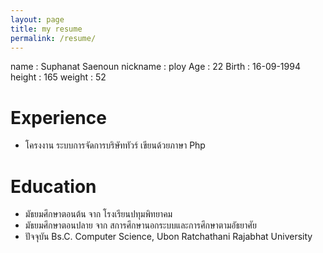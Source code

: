 ```yaml
---
layout: page
title: my resume
permalink: /resume/
---
```

name : Suphanat Saenoun
nickname : ploy
Age : 22
Birth : 16-09-1994
height : 165
weight : 52

# Experience
- โครงงาน ระบบการจัดการบริษัททัวร์ เขียนด้วยภาษา Php

# Education
- มัธยมศึกษาตอนต้น จาก โรงเรียนปทุมพิทยาคม
- มัธยมศึกษาตอนปลาย จาก สการศึกษานอกระบบและการศึกษาตามอัธยาศัย
- ปัจจุบัน Bs.C. Computer Science, Ubon Ratchathani Rajabhat University
